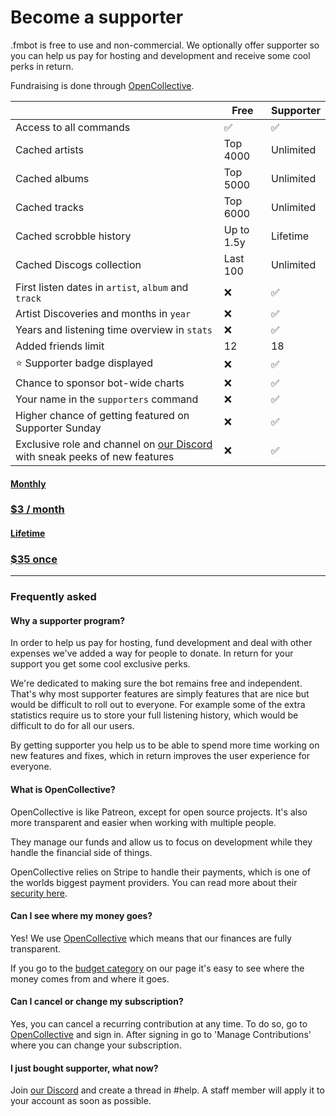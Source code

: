 # Become a supporter

.fmbot is free to use and non-commercial. We optionally offer supporter so you can help us pay for hosting and development and receive some cool perks in return.

Fundraising is done through [OpenCollective](https://opencollective.com/fmbot).

|             | Free        | Supporter |
| ----------- | ----------- |----------- |
| Access to all commands     | ✅  | ✅ |
| Cached artists | Top 4000 | Unlimited |
| Cached albums | Top 5000 | Unlimited |
| Cached tracks | Top 6000 | Unlimited |
| Cached scrobble history | Up to 1.5y | Lifetime |
| Cached Discogs collection | Last 100 | Unlimited |
| First listen dates in `artist`, `album` and `track` | ❌ | ✅ |
| Artist Discoveries and months in `year` | ❌ | ✅ |
| Years and listening time overview in `stats` | ❌ | ✅ |
| Added friends limit | 12 | 18 |
| ⭐ Supporter badge displayed | ❌ | ✅ |
| Chance to sponsor bot-wide charts | ❌ | ✅ |
| Your name in the `supporters` command | ❌ | ✅ |
| Higher chance of getting featured on Supporter Sunday | ❌ | ✅ |
| Exclusive role and channel on [our Discord](https://discord.gg/6y3jJjtDqK) with sneak peeks of new features | ❌ | ✅ |

<div>
<a href="https://opencollective.com/fmbot/contribute/fmbot-monthly-supporter-45504/checkout?interval=month&amount=3" class="md-button md-button--primary getsupporter-button"> 
  <h4>Monthly</h3>
  <h3>$3 / month</h2>
</a>

<h4 class="getsupporter-text"></h4>

<a href="https://opencollective.com/fmbot/contribute/fmbot-lifetime-supporter-25651/checkout?amount=35" class="md-button md-button--primary getsupporter-button"> 
  <h4>Lifetime</h3>
  <h3>$35 once</h2>
</a>
</div>

<hr>

### Frequently asked


#### Why a supporter program?

In order to help us pay for hosting, fund development and deal with other expenses we've added a way for people to donate. In return for your support you get some cool exclusive perks.

We're dedicated to making sure the bot remains free and independent. That's why most supporter features are simply features that are nice but would be difficult to roll out to everyone. For example some of the extra statistics require us to store your full listening history, which would be difficult to do for all our users.

By getting supporter you help us to be able to spend more time working on new features and fixes, which in return improves the user experience for everyone.

#### What is OpenCollective?

OpenCollective is like Patreon, except for open source projects. It's also more transparent and easier when working with multiple people.

They manage our funds and allow us to focus on development while they handle the financial side of things.

OpenCollective relies on Stripe to handle their payments, which is one of the worlds biggest payment providers. You can read more about their [security here](https://docs.opencollective.com/help/product/security).

#### Can I see where my money goes?

Yes! We use [OpenCollective](https://opencollective.com/fmbot) which means that our finances are fully transparent.

If you go to the [budget category](https://opencollective.com/fmbot#category-BUDGET) on our page it's easy to see where the money comes from and where it goes.

#### Can I cancel or change my subscription?

Yes, you can cancel a recurring contribution at any time. To do so, go to [OpenCollective](https://opencollective.com/) and sign in. After signing in go to 'Manage Contributions' where you can change your subscription.

#### I just bought supporter, what now?

Join [our Discord](https://discord.gg/6y3jJjtDqK) and create a thread in #help. A staff member will apply it to your account as soon as possible.